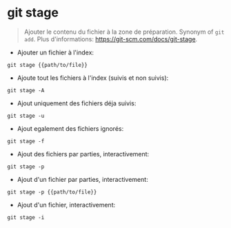 # git stage

> Ajouter le contenu du fichier à la zone de préparation.
> Synonym of `git add`.
> Plus d'informations: <https://git-scm.com/docs/git-stage>.

- Ajouter un fichier à l'index:

`git stage {{path/to/file}}`

- Ajoute tout les fichiers à l'index (suivis et non suivis):

`git stage -A`

- Ajout uniquement des fichiers déja suivis:

`git stage -u`

- Ajout egalement des fichiers ignorés:

`git stage -f`

- Ajout des fichiers par parties, interactivement:

`git stage -p`

- Ajout d'un fichier par parties, interactivement:

`git stage -p {{path/to/file}}`

- Ajout d'un fichier, interactivement:

`git stage -i`
